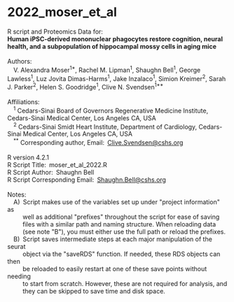 # 2022_moser_et_al

R script and Proteomics Data for:<br/>
**Human iPSC-derived mononuclear phagocytes restore cognition, neural health, and a subpopulation of hippocampal mossy cells in aging mice**<br/>
<br/>
Authors:<br/>
&ensp;&ensp;V. Alexandra Moser<sup>1\*</sup>, Rachel M. Lipman<sup>1</sup>, Shaughn Bell<sup>1</sup>, George Lawless<sup>1</sup>, Luz Jovita Dimas-Harms<sup>1</sup>, Jake Inzalaco<sup>1</sup>, Simion Kreimer<sup>2</sup>, Sarah J. Parker<sup>2</sup>, Helen S. Goodridge<sup>1</sup>, Clive N. Svendsen<sup>1\*\*</sup><br/>
<br/>
Affiliations:<br/>
&ensp;&ensp;<sup>1</sup> Cedars-Sinai Board of Governors Regenerative Medicine Institute, Cedars-Sinai Medical Center, Los Angeles CA, USA<br/>
&ensp;&ensp;<sup>2</sup> Cedars-Sinai Smidt Heart Institute, Department of Cardiology, Cedars-Sinai Medical Center, Los Angeles CA, USA<br/>
&ensp;&ensp;<sup>\*\*</sup> Corresponding author, Email:&ensp;Clive.Svendsen@cshs.org<br/>
<br/>
R version 4.2.1<br/>
R Script Title:&ensp;moser_et_al_2022.R<br/>
R Script Author:&ensp;Shaughn Bell<br/>
R Script Corresponding Email:&ensp;Shaughn.Bell@cshs.org<br/>
<br/>
Notes: <br/>
&ensp;&ensp;A)&ensp;Script makes use of the variables set up under "project information" as<br/>
&ensp;&ensp;&ensp;&ensp;&ensp;well as additional "prefixes" throughout the script for ease of saving<br/>
&ensp;&ensp;&ensp;&ensp;&ensp;files with a similar path and naming structure.  When reloading data <br/>
&ensp;&ensp;&ensp;&ensp;&ensp;(see note "B"), you must either use the full path or reload the prefixes.<br/>
&ensp;&ensp;B)&ensp;Script saves intermediate steps at each major manipulation of the seurat<br/>
&ensp;&ensp;&ensp;&ensp;&ensp;object via the "saveRDS" function.  If needed, these RDS objects can then<br/>
&ensp;&ensp;&ensp;&ensp;&ensp;be reloaded to easily restart at one of these save points without needing<br/> 
&ensp;&ensp;&ensp;&ensp;&ensp;to start from scratch.  However, these are not required for analysis, and<br/>
&ensp;&ensp;&ensp;&ensp;&ensp;they can be skipped to save time and disk space.
